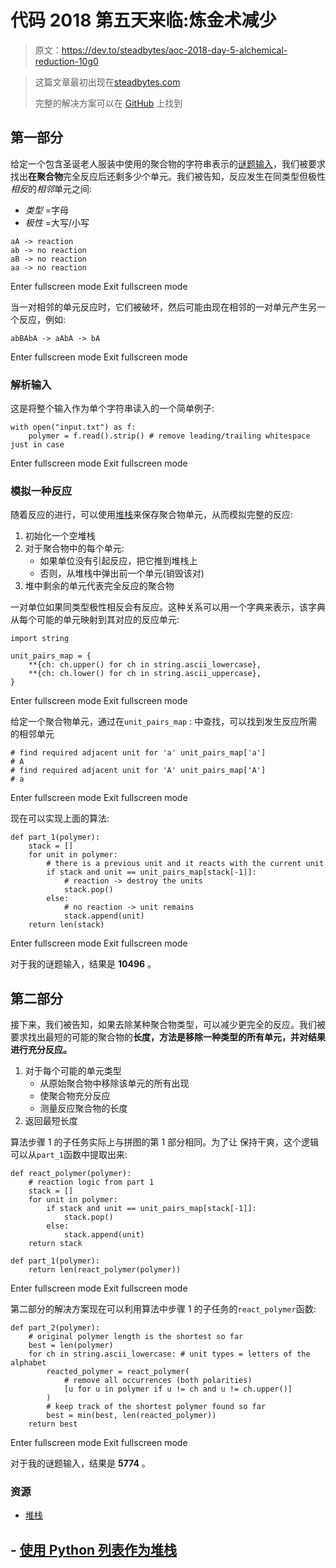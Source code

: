# 代码 2018 第五天来临:炼金术减少

> 原文：<https://dev.to/steadbytes/aoc-2018-day-5-alchemical-reduction-10g0>

> 这篇文章最初出现在[steadbytes.com](https://steadbytes.com/blog/advent-of-code-2018/05/)
> 
> 完整的解决方案可以在 [GitHub](https://github.com/SteadBytes/advent-of-code-2018/blob/f1842d04abab5c3fc5d1cb966d9da8b0ffa0ac29/05/solution.py) 上找到

## 第一部分

给定一个包含圣诞老人服装中使用的聚合物的字符串表示的[谜题输入](https://github.com/SteadBytes/advent-of-code-2018/blob/f1842d04abab5c3fc5d1cb966d9da8b0ffa0ac29/05/input.txt)，我们被要求找出**在聚合物**完全反应后还剩多少个单元。我们被告知，反应发生在同类型但极性*相反*的*相邻*单元之间:

*   *类型* =字母
*   *极性* =大写/小写

```
aA -> reaction
ab -> no reaction
aB -> no reaction
aa -> no reaction 
```

Enter fullscreen mode Exit fullscreen mode

当一对相邻的单元反应时，它们被破坏，然后可能由现在相邻的一对单元产生另一个反应，例如:

```
abBAbA -> aAbA -> bA 
```

Enter fullscreen mode Exit fullscreen mode

### 解析输入

这是将整个输入作为单个字符串读入的一个简单例子:

```
with open("input.txt") as f:
    polymer = f.read().strip() # remove leading/trailing whitespace just in case 
```

Enter fullscreen mode Exit fullscreen mode

### 模拟一种反应

随着反应的进行，可以使用[堆栈](https://en.wikipedia.org/wiki/Stack_(abstract_data_type))来保存聚合物单元，从而模拟完整的反应:

1.  初始化一个空堆栈
2.  对于聚合物中的每个单元:
    *   如果单位没有引起反应，把它推到堆栈上
    *   否则，从堆栈中弹出前一个单元(销毁该对)
3.  堆中剩余的单元代表完全反应的聚合物

一对单位如果同类型极性相反会有反应。这种关系可以用一个字典来表示，该字典从每个可能的单元映射到其对应的反应单元:

```
import string

unit_pairs_map = {
    **{ch: ch.upper() for ch in string.ascii_lowercase},
    **{ch: ch.lower() for ch in string.ascii_uppercase},
} 
```

Enter fullscreen mode Exit fullscreen mode

给定一个聚合物单元，通过在`unit_pairs_map` :
中查找，可以找到发生反应所需的相邻单元

```
# find required adjacent unit for 'a' unit_pairs_map['a']
# A 
# find required adjacent unit for 'A' unit_pairs_map['A']
# a 
```

Enter fullscreen mode Exit fullscreen mode

现在可以实现上面的算法:

```
def part_1(polymer):
    stack = []
    for unit in polymer:
        # there is a previous unit and it reacts with the current unit
        if stack and unit == unit_pairs_map[stack[-1]]:
            # reaction -> destroy the units
            stack.pop()
        else:
            # no reaction -> unit remains
            stack.append(unit)
    return len(stack) 
```

Enter fullscreen mode Exit fullscreen mode

对于我的谜题输入，结果是 **10496** 。

## 第二部分

接下来，我们被告知，如果去除某种聚合物类型，可以减少更完全的反应。我们被要求找出最短的可能的聚合物的**长度，方法是移除一种类型的所有单元，并对结果进行充分反应。**

1.  对于每个可能的单元类型
    *   从原始聚合物中移除该单元的所有出现
    *   使聚合物充分反应
    *   测量反应聚合物的长度
2.  返回最短长度

算法步骤 1 的子任务实际上与拼图的第 1 部分相同。为了让
保持干爽，这个逻辑可以从`part_1`函数中提取出来:

```
def react_polymer(polymer):
    # reaction logic from part 1
    stack = []
    for unit in polymer:
        if stack and unit == unit_pairs_map[stack[-1]]:
            stack.pop()
        else:
            stack.append(unit)
    return stack

def part_1(polymer):
    return len(react_polymer(polymer)) 
```

Enter fullscreen mode Exit fullscreen mode

第二部分的解决方案现在可以利用算法中步骤 1
的子任务的`react_polymer`函数:

```
def part_2(polymer):
    # original polymer length is the shortest so far
    best = len(polymer)
    for ch in string.ascii_lowercase: # unit types = letters of the alphabet
        reacted_polymer = react_polymer(
            # remove all occurrences (both polarities)
            [u for u in polymer if u != ch and u != ch.upper()]
        )
        # keep track of the shortest polymer found so far
        best = min(best, len(reacted_polymer))
    return best 
```

Enter fullscreen mode Exit fullscreen mode

对于我的谜题输入，结果是 **5774** 。

### 资源

*   [堆栈](https://en.wikipedia.org/wiki/Stack_(abstract_data_type))

## - [使用 Python 列表作为堆栈](https://docs.python.org/3.1/tutorial/datastructures.html#using-lists-as-stacks)